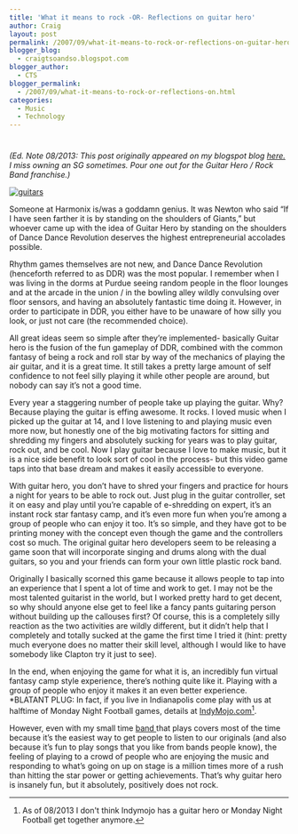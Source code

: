 ```yaml
---
title: 'What it means to rock -OR- Reflections on guitar hero'
author: Craig
layout: post
permalink: /2007/09/what-it-means-to-rock-or-reflections-on-guitar-hero/
blogger_blog:
  - craigtsoandso.blogspot.com
blogger_author:
  - CTS
blogger_permalink:
  - /2007/09/what-it-means-to-rock-or-reflections-on.html
categories:
  - Music
  - Technology
---
```

# 

*(Ed. Note 08/2013: This post originally appeared on my blogspot blog [here.](http://craigtsoandso.blogspot.com/2007/09/what-it-means-to-rock-or-reflections-on.html) I miss owning an SG sometimes. Pour one out for the Guitar Hero / Rock Band franchise.)*

[![guitars][1]][2]

Someone at Harmonix is/was a goddamn genius. It was Newton who said “If I have seen farther it is by standing on the shoulders of Giants,” but whoever came up with the idea of Guitar Hero by standing on the shoulders of Dance Dance Revolution deserves the highest entrepreneurial accolades possible.

 [1]: /images/guitarhero-small.jpg
 [2]: /images/guitarhero-full.jpg

Rhythm games themselves are not new, and Dance Dance Revolution (henceforth referred to as DDR) was the most popular. I remember when I was living in the dorms at Purdue seeing random people in the floor lounges and at the arcade in the union / in the bowling alley wildly convulsing over floor sensors, and having an absolutely fantastic time doing it. However, in order to participate in DDR, you either have to be unaware of how silly you look, or just not care (the recommended choice).

All great ideas seem so simple after they’re implemented- basically Guitar hero is the fusion of the fun gameplay of DDR, combined with the common fantasy of being a rock and roll star by way of the mechanics of playing the air guitar, and it is a great time. It still takes a pretty large amount of self confidence to not feel silly playing it while other people are around, but nobody can say it’s not a good time.

Every year a staggering number of people take up playing the guitar. Why? Because playing the guitar is effing awesome. It rocks. I loved music when I picked up the guitar at 14, and I love listening to and playing music even more now, but honestly one of the big motivating factors for sitting and shredding my fingers and absolutely sucking for years was to play guitar, rock out, and be cool. Now I play guitar because I love to make music, but it is a nice side benefit to look sort of cool in the process- but this video game taps into that base dream and makes it easily accessible to everyone.

With guitar hero, you don’t have to shred your fingers and practice for hours a night for years to be able to rock out. Just plug in the guitar controller, set it on easy and play until you’re capable of e-shredding on expert, it’s an instant rock star fantasy camp, and it’s even more fun when you’re among a group of people who can enjoy it too. It’s so simple, and they have got to be printing money with the concept even though the game and the controllers cost so much. The original guitar hero developers seem to be releasing a game soon that will incorporate singing and drums along with the dual guitars, so you and your friends can form your own little plastic rock band.

Originally I basically scorned this game because it allows people to tap into an experience that I spent a lot of time and work to get. I may not be the most talented guitarist in the world, but I worked pretty hard to get decent, so why should anyone else get to feel like a fancy pants guitaring person without building up the callouses first? Of course, this is a completely silly reaction as the two activities are wildly different, but it didn’t help that I completely and totally sucked at the game the first time I tried it (hint: pretty much everyone does no matter their skill level, although I would like to have somebody like Clapton try it just to see).

In the end, when enjoying the game for what it is, an incredibly fun virtual fantasy camp style experience, there’s nothing quite like it. Playing with a group of people who enjoy it makes it an even better experience. *BLATANT PLUG: In fact, if you live in Indianapolis come play with us at halftime of Monday Night Football games, details at [IndyMojo.com][3][^1].

 [3]: http://indymojo.com
 [^1]: As of 08/2013 I don't think Indymojo has a guitar hero or Monday Night Football get together anymore.

However, even with my small time [band ][4]that plays covers most of the time because it’s the easiest way to get people to listen to our originals (and also because it’s fun to play songs that you like from bands people know), the feeling of playing to a crowd of people who are enjoying the music and responding to what’s going on up on stage is a million times more of a rush than hitting the star power or getting achievements. That’s why guitar hero is insanely fun, but it absolutely, positively does not rock.

 [4]: http://myspace.com/avgheight
 